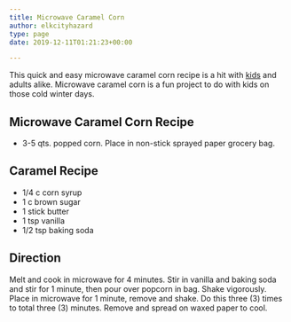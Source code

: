 ```yaml
---
title: Microwave Caramel Corn
author: elkcityhazard
type: page
date: 2019-12-11T01:21:23+00:00

---
```

This quick and easy microwave caramel corn recipe is a hit with [kids][1] and adults alike. Microwave caramel corn is a fun project to do with kids on those cold winter days.

## Microwave Caramel Corn Recipe

  * 3-5 qts. popped corn. Place in non-stick sprayed paper grocery bag.

## Caramel Recipe

  * 1/4 c corn syrup
  * 1 c brown sugar
  * 1 stick butter
  * 1 tsp vanilla
  * 1/2 tsp baking soda

## Direction

Melt and cook in microwave for 4 minutes. Stir in vanilla and baking soda and stir for 1 minute, then pour over popcorn in bag. Shake vigorously. Place in microwave for 1 minute, remove and shake. Do this three (3) times to total three (3) minutes. Remove and spread on waxed paper to cool.

 [1]: /wordpress/kids-corner-recipes/